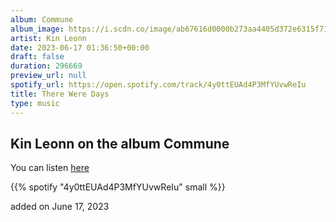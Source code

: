 ```yaml
---
album: Commune
album_image: https://i.scdn.co/image/ab67616d0000b273aa4405d372e6315f71942b05
artist: Kin Leonn
date: 2023-06-17 01:36:50+00:00
draft: false
duration: 296669
preview_url: null
spotify_url: https://open.spotify.com/track/4y0ttEUAd4P3MfYUvwReIu
title: There Were Days
type: music
---
```



## Kin Leonn on the album Commune

You can listen [here](https://open.spotify.com/track/4y0ttEUAd4P3MfYUvwReIu)

{{% spotify "4y0ttEUAd4P3MfYUvwReIu" small %}}

added on June 17, 2023